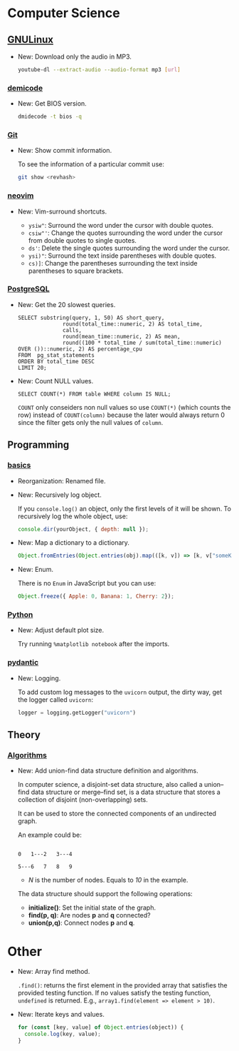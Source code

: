 # Computer Science

## [GNULinux](youtube-dl.md)

* New: Download only the audio in MP3.

    ```bash
    youtube-dl --extract-audio --audio-format mp3 [url]
    ```


### [demicode](demicode.md)

* New: Get BIOS version.

    ```bash
    dmidecode -t bios -q
    ```


### [Git](git.md)

* New: Show commit information.

    To see the information of a particular commit use:

    ```bash
    git show <revhash>
    ```


### [neovim](neovim.md)

* New: Vim-surround shortcuts.

    * `ysiw"`: Surround the word under the cursor with double quotes.
    * `csiw"'`: Change the quotes surrounding the word under the cursor from double
      quotes to single quotes.
    * `ds'`: Delete the single quotes surrounding the word under the cursor.
    * `ysi)"`: Surround the text inside parentheses with double quotes.
    * `cs)]`: Change the parentheses surrounding the text inside parentheses to
      square brackets.


### [PostgreSQL](postgresql.md)

* New: Get the 20 slowest queries.

    ```psql
    SELECT substring(query, 1, 50) AS short_query,
                  round(total_time::numeric, 2) AS total_time,
                  calls,
                  round(mean_time::numeric, 2) AS mean,
                  round((100 * total_time / sum(total_time::numeric) OVER ())::numeric, 2) AS percentage_cpu
    FROM  pg_stat_statements
    ORDER BY total_time DESC
    LIMIT 20;
    ```


* New: Count NULL values.

    ```psql
    SELECT COUNT(*) FROM table WHERE column IS NULL;
    ```
    `COUNT` only conseiders non null values so use `COUNT(*)` (which counts the
    row) instead of `COUNT(column)` because the later would always return 0 since
    the filter gets only the null values of `column`.


## Programming

### [basics](javascript_basics.md)

* Reorganization: Renamed file.
* New: Recursively log object.

    If you `console.log()` an object, only the first levels of it will be shown.
    To recursively log the whole object, use:

    ```javascript
    console.dir(yourObject, { depth: null });
    ```


* New: Map a dictionary to a dictionary.

    ```javascript
    Object.fromEntries(Object.entries(obj).map(([k, v]) => [k, v["someKey"]]));
    ```


* New: Enum.

    There is no `Enum` in JavaScript but you can use:

    ```javascript
    Object.freeze({ Apple: 0, Banana: 1, Cherry: 2});
    ```


### [Python](jupyter.md)

* New: Adjust default plot size.

    Try running `%matplotlib notebook` after the imports.


### [pydantic](pydantic.md)

* New: Logging.

    To add custom log messages to the `uvicorn` output, the dirty way, get the
    logger called `uvicorn`:

    ```python
    logger = logging.getLogger("uvicorn")
    ```


## Theory

### [Algorithms](union_find.md)

* New: Add union-find data structure definition and algorithms.

    In computer science, a disjoint-set data structure, also called a union–find
    data structure or merge–find set, is a data structure that stores a collection
    of disjoint (non-overlapping) sets.

    It can be used to store the connected components of an undirected graph.

    An example could be:

    ```text

    0   1---2   3---4

    5---6   7   8   9
    ```

    * *N* is the number of nodes. Equals to *10* in the example.

    The data structure should support the following operations:

    * **initialize()**: Set the initial state of the graph.
    * **find(p, q)**: Are nodes **p** and **q** connected?
    * **union(p,q)**: Connect nodes **p** and **q**.


# Other

* New: Array find method.

    `.find()`: returns the first element in the provided array that satisfies the provided testing function. If no values satisfy the testing function, `undefined` is returned. E.g., `array1.find(element => element > 10)`.


* New: Iterate keys and values.

    ```javascript
    for (const [key, value] of Object.entries(object)) {
      console.log(key, value);
    }
    ```
